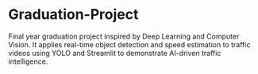 # Graduation-Project
Final year graduation project inspired by Deep Learning and Computer Vision. It applies real-time object detection and speed estimation to traffic videos using YOLO and Streamlit to demonstrate AI-driven traffic intelligence.
